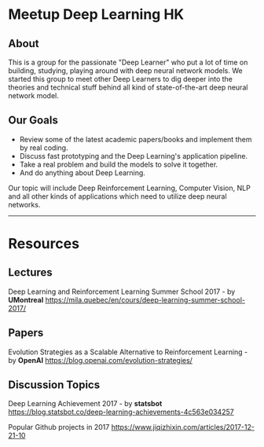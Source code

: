# Meetup Deep Learning HK

## About
This is a group for the passionate "Deep Learner" who put a lot of time on building, studying, playing around with deep neural network models. We started this group to meet other Deep Learners to dig deeper into the theories and technical stuff behind all kind of state-of-the-art deep neural network model.

## Our Goals
- Review some of the latest academic papers/books and implement them by real coding.
- Discuss fast prototyping and the Deep Learning's application pipeline.
- Take a real problem and build the models to solve it together.
- And do anything about Deep Learning.

Our topic will include Deep Reinforcement Learning, Computer Vision, NLP and all other kinds of applications which need to utilize deep neural networks.

---

# Resources

## Lectures
Deep Learning and Reinforcement Learning Summer School 2017 - by **UMontreal**
https://mila.quebec/en/cours/deep-learning-summer-school-2017/

## Papers
Evolution Strategies as a Scalable Alternative to Reinforcement Learning - by **OpenAI**
https://blog.openai.com/evolution-strategies/

## Discussion Topics
Deep Learning Achievement 2017 - by **statsbot**
https://blog.statsbot.co/deep-learning-achievements-4c563e034257

Popular Github projects in 2017
https://www.jiqizhixin.com/articles/2017-12-21-10
